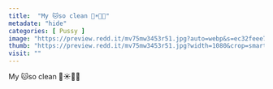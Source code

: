 ```yaml
---
title:  "My 🐱so clean 🧼☀️🍔📸"
metadate: "hide"
categories: [ Pussy ]
image: "https://preview.redd.it/mv75mw3453r51.jpg?auto=webp&s=ec32feee7c576091bec6a5a0da143e98fee30a2b"
thumb: "https://preview.redd.it/mv75mw3453r51.jpg?width=1080&crop=smart&auto=webp&s=1746d7d515b6b2d45f6b18623463b2b9d87ce76f"
visit: ""
---
```

My 🐱so clean 🧼☀️🍔📸
